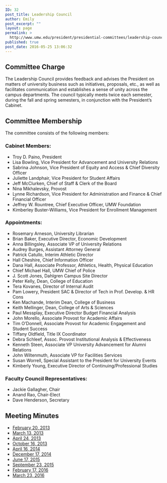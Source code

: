 ```yaml
---
ID: 32
post_title: Leadership Council
author: Emily
post_excerpt: ""
layout: page
permalink: >
  http://www.umw.edu/president/presidential-committees/leadership-council/
published: true
post_date: 2016-05-25 13:06:32
---
```

<h2>Committee Charge</h2>
The Leadership Council provides feedback and advises the President on matters of university business such as initiatives, proposals, etc., as well as facilitates communication and establishes a sense of unity across the campus departments. The council typically meets twice each semester, during the fall and spring semesters, in conjunction with the President’s Cabinet.
<h2>Committee Membership</h2>
The committee consists of the following members:
<h3>Cabinet Members:</h3>
<ul>
 	<li>Troy D. Paino, President</li>
 	<li>Lisa Bowling, Vice President for Advancement and University Relations</li>
 	<li>Sabrina Johnson, Vice President of Equity and Access &amp; Chief Diversity Officer</li>
 	<li>Juliette Landphair, Vice President for Student Affairs</li>
 	<li>Jeff McClurken, Chief of Staff &amp; Clerk of the Board</li>
 	<li>Nina Mikhalevsky, Provost</li>
 	<li>Lynne Richardson, Vice President for Administration and Finance &amp; Chief Financial Officer</li>
 	<li>Jeffrey W. Rountree, Chief Executive Officer, UMW Foundation</li>
 	<li>Kimberley Buster-Williams, Vice President for Enrollment Management</li>
</ul>
<h3>Appointments:</h3>
<ul>
 	<li>Rosemary Arneson, University Librarian</li>
 	<li>Brian Baker, Executive Director, Economic Development</li>
 	<li>Anna Billingsley, Associate VP of University Relations</li>
 	<li>Audrey Burges, Assistant Attorney General</li>
 	<li>Patrick Catullo, Interim Athletic Director</li>
 	<li>Hall Cheshire, Chief Information Officer</li>
 	<li>Dana Hall, Associate Professor, Athletics, Health, Physical Education</li>
 	<li>Chief Michael Hall, UMW Chief of Police</li>
 	<li>J. Scott Jones, Dahlgren Campus Site Director</li>
 	<li>Peter Kelly, Dean, College of Education</li>
 	<li>Tera Kovanes, Director of Internal Audit</li>
 	<li>Pam Lowery, President SAC &amp; Director of Tech in Prof. Develop. &amp; HR Cons</li>
 	<li>Ken Machande, Interim Dean, College of Business</li>
 	<li>Keith Mellinger, Dean, College of Arts &amp; Sciences</li>
 	<li>Paul Messplay, Executive Director Budget Financial Analysis</li>
 	<li>John Morello, Associate Provost for Academic Affairs</li>
 	<li>Tim O’Donnell, Associate Provost for Academic Engagement and Student Success</li>
 	<li>Tiffany Oldfield, Title IX Coordinator</li>
 	<li>Debra Schleef, Assoc. Provost Institutional Analysis &amp; Effectiveness</li>
 	<li>Kenneth Steen, Associate VP University Advancement for Alumni Relations</li>
 	<li>John Wiltenmuth, Associate VP for Facilities Services</li>
 	<li>Susan Worrell, Special Assistant to the President for University Events</li>
 	<li>Kimberly Young, Executive Director of Continuing/Professional Studies</li>
</ul>
<h3>Faculty Council Representatives:</h3>
<ul>
 	<li>Jackie Gallagher, Chair</li>
 	<li>Anand Rao, Chair-Elect</li>
 	<li>Dave Henderson, Secretary</li>
</ul>
<h2>Meeting Minutes</h2>
<ul>
 	<li><a href="/president/wp-content/uploads/sites/37/2013/05/Leadership-Council-Minutes-February-20-2013.pdf" target="_blank" rel="noopener">February 20, 2013</a></li>
 	<li><a href="/president/wp-content/uploads/sites/37/2013/05/Leadership-Council-Meeting-Minutes-March-13-2013.pdf" target="_blank" rel="noopener">March 13, 2013</a></li>
 	<li><a href="/president/wp-content/uploads/sites/37/2013/05/Leadership-Council-Meeting-Minutes-April-24-2013.pdf" target="_blank" rel="noopener">April 24, 2013</a></li>
 	<li><a href="/president/wp-content/uploads/sites/37/2013/10/Leadership-Council-Meeting-Minutes-October-16-2013.pdf" target="_blank" rel="noopener">October 16, 2013</a></li>
 	<li><a href="/president/wp-content/uploads/sites/37/2014/04/Leadership-Council-Meeting-Minutes-April-16-2014.pdf" target="_blank" rel="noopener">April 16, 2014</a></li>
 	<li><a href="/president/wp-content/uploads/sites/37/2012/04/Leadership-Council-Meeting-Minutes-June-17-2015.pdf">December 17, 2014</a></li>
 	<li><a href="/president/wp-content/uploads/sites/37/2012/04/Leadership-Council-Meeting-Minutes-June-17-2015.pdf">June 17, 2015</a></li>
 	<li><a href="/president/wp-content/uploads/sites/37/2012/04/Presidents-Leadership-Council-Meeting-Minutes-February-17-2016.pdf">September 23, 2015</a></li>
 	<li><a href="/president/wp-content/uploads/sites/37/2012/04/Presidents-Leadership-Council-Meeting-Minutes-February-17-2016.pdf">February 17, 2016</a></li>
 	<li><a href="/president/wp-content/uploads/sites/37/2012/04/Presidents-Leadership-Council-Meeting-Minutes-March-23-2016.pdf">March 23, 2016</a></li>
</ul>